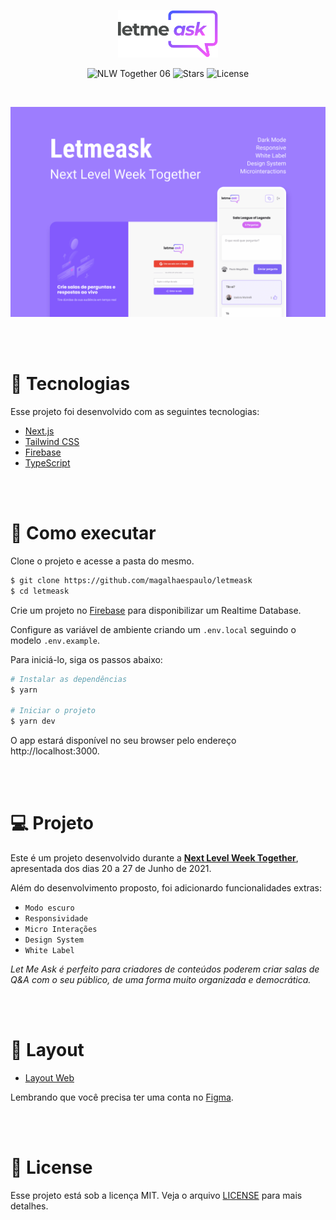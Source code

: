 <p align="center">
  <img alt="Letmeask" src=".github/logo.svg" width="160px">
</p>

<p align="center">
  <img src="https://img.shields.io/static/v1?label=NLW&message=06&color=8257E5&labelColor=000000" alt="NLW Together 06" />

  <img src="https://img.shields.io/github/stars/magalhaespaulo/letmeask?label=stars&message=MIT&color=8257E5&labelColor=000000" alt="Stars">

  <img  src="https://img.shields.io/static/v1?label=license&message=MIT&color=8257E5&labelColor=000000" alt="License">
</p>

<br>

<p align="center">
    <img alt="Letmeask" src=".github/cover.png" />
</p>

<br><br>

# 🧪 Tecnologias

Esse projeto foi desenvolvido com as seguintes tecnologias:

- [Next.js](https://nextjs.org/)
- [Tailwind CSS](https://tailwindcss.com/)
- [Firebase](https://firebase.google.com/)
- [TypeScript](https://www.typescriptlang.org/)

<br><br>

# 🚀 Como executar

Clone o projeto e acesse a pasta do mesmo.

```bash
$ git clone https://github.com/magalhaespaulo/letmeask
$ cd letmeask
```

Crie um projeto no [Firebase](https://firebase.google.com/) para disponibilizar um Realtime Database.

Configure as variável de ambiente criando um `.env.local` seguindo o modelo `.env.example`.

Para iniciá-lo, siga os passos abaixo:

```bash
# Instalar as dependências
$ yarn

# Iniciar o projeto
$ yarn dev
```

O app estará disponível no seu browser pelo endereço http://localhost:3000.

<br><br>

# 💻 Projeto

Este é um projeto desenvolvido durante a **[Next Level Week Together](https://nextlevelweek.com/)**, apresentada dos dias 20 a 27 de Junho de 2021.

Além do desenvolvimento proposto, foi adicionardo funcionalidades extras:

- `Modo escuro`
- `Responsividade`
- `Micro Interações`
- `Design System`
- `White Label`

_Let Me Ask é perfeito para criadores de conteúdos poderem criar salas de Q&A com o seu público, de uma forma muito organizada e democrática._

<br><br>

# 🎨 Layout

- [Layout Web](https://www.figma.com/community/file/1009824839797878169/Letmeask)

Lembrando que você precisa ter uma conta no [Figma](http://figma.com/).

<br><br>

# 📝 License

Esse projeto está sob a licença MIT. Veja o arquivo [LICENSE](LICENSE.md) para mais detalhes.
